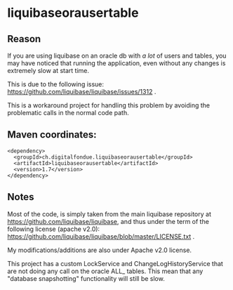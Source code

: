 # liquibaseorausertable

##  Reason

If you are using liquibase on an oracle db with _a lot_ of users and tables, you may have noticed that
running the application, even without any changes is extremely slow at start time.

This is due to the following issue: https://github.com/liquibase/liquibase/issues/1312 .

This is a workaround project for handling this problem by avoiding the problematic calls in the normal code path.

## Maven coordinates:

```
<dependency>
  <groupId>ch.digitalfondue.liquibaseorausertable</groupId>
  <artifactId>liquibaseorausertable</artifactId>
  <version>1.7</version>
</dependency>
```

## Notes

Most of the code, is simply taken from the main liquibase repository at https://github.com/liquibase/liquibase, and thus under the term of the following license (apache v2.0): https://github.com/liquibase/liquibase/blob/master/LICENSE.txt .

My modifications/additions are also under Apache v2.0 license.

This project has a custom LockService and ChangeLogHistoryService that are not doing any call on the oracle ALL_ tables.
This mean that any "database snapshotting" functionality will still be slow.